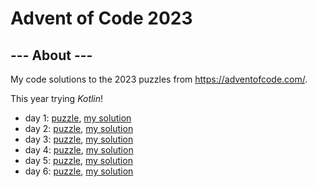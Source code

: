 # Advent of Code 2023

## --- About ---

My code solutions to the 2023 puzzles from https://adventofcode.com/.

This year trying _*Kotlin*_!

- day 1: [puzzle](https://adventofcode.com/2023/day/1), [my solution](./src/main/kotlin/adventofcode/Day1.kt)
- day 2: [puzzle](https://adventofcode.com/2023/day/2), [my solution](./src/main/kotlin/adventofcode/Day2.kt)
- day 3: [puzzle](https://adventofcode.com/2023/day/3), [my solution](./src/main/kotlin/adventofcode/Day3.kt)
- day 4: [puzzle](https://adventofcode.com/2023/day/4), [my solution](./src/main/kotlin/adventofcode/Day4.kt)
- day 5: [puzzle](https://adventofcode.com/2023/day/5), [my solution](./src/main/kotlin/adventofcode/Day5.kt)
- day 6: [puzzle](https://adventofcode.com/2023/day/6), [my solution](./src/main/kotlin/adventofcode/Day6.kt)